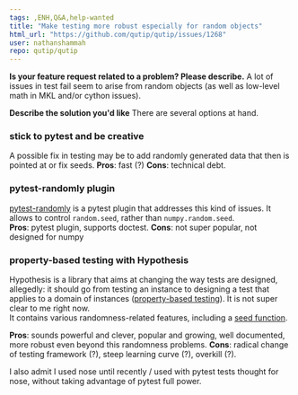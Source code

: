 ```yaml
---
tags: ,ENH,Q&A,help-wanted
title: "Make testing more robust especially for random objects"
html_url: "https://github.com/qutip/qutip/issues/1268"
user: nathanshammah
repo: qutip/qutip
---
```


**Is your feature request related to a problem? Please describe.**
A lot of issues in test fail seem to arise from random objects (as well as low-level math in MKL and/or cython issues). 

**Describe the solution you'd like**
There are several options at hand. 

### stick to pytest and be creative
A possible fix in testing may be to add randomly generated data that then is pointed at or fix seeds.
**Pros**: fast (?)
**Cons**: technical debt.

### pytest-randomly plugin
[pytest-randomly](https://github.com/pytest-dev/pytest-randomly) is a pytest plugin that addresses this kind of issues. It allows to control `random.seed`, rather than `numpy.random.seed`.  
**Pros**: pytest plugin, supports doctest. 
**Cons**: not super popular, not designed for numpy
  
### property-based testing with Hypothesis
Hypothesis is a library that aims at changing the way tests are designed, allegedly: it should go from testing an instance to designing a test that applies to a domain of instances ([property-based testing](https://hypothesis.works/)). It is not super clear to me right now.  
It contains various randomness-related features, including a [seed function](https://hypothesis.readthedocs.io/en/latest/reproducing.html#hypothesis.seed).

**Pros**: sounds powerful and clever, popular and growing, well documented, more robust even beyond this randomness problems.
**Cons**: radical change of testing framework (?), steep learning curve (?), overkill (?).

I also admit I used nose until recently / used with pytest tests thought for nose, without taking advantage of pytest full power. 
